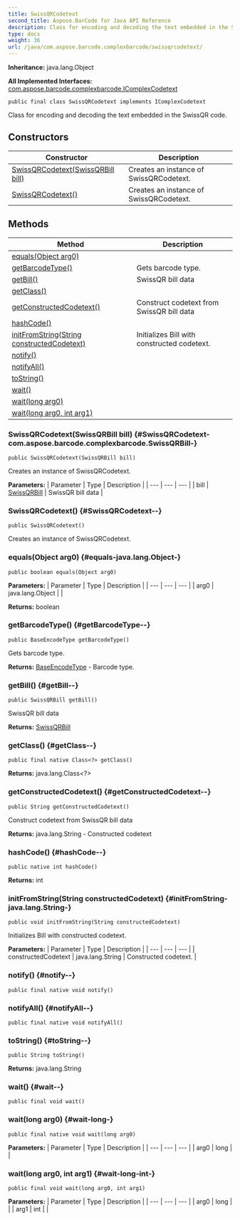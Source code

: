```yaml
---
title: SwissQRCodetext
second_title: Aspose.BarCode for Java API Reference
description: Class for encoding and decoding the text embedded in the SwissQR code.
type: docs
weight: 36
url: /java/com.aspose.barcode.complexbarcode/swissqrcodetext/
---
```

**Inheritance:**
java.lang.Object

**All Implemented Interfaces:**
[com.aspose.barcode.complexbarcode.IComplexCodetext](../../com.aspose.barcode.complexbarcode/icomplexcodetext)
```
public final class SwissQRCodetext implements IComplexCodetext
```

Class for encoding and decoding the text embedded in the SwissQR code.
## Constructors

| Constructor | Description |
| --- | --- |
| [SwissQRCodetext(SwissQRBill bill)](#SwissQRCodetext-com.aspose.barcode.complexbarcode.SwissQRBill-) | Creates an instance of SwissQRCodetext. |
| [SwissQRCodetext()](#SwissQRCodetext--) | Creates an instance of SwissQRCodetext. |
## Methods

| Method | Description |
| --- | --- |
| [equals(Object arg0)](#equals-java.lang.Object-) |  |
| [getBarcodeType()](#getBarcodeType--) | Gets barcode type. |
| [getBill()](#getBill--) | SwissQR bill data |
| [getClass()](#getClass--) |  |
| [getConstructedCodetext()](#getConstructedCodetext--) | Construct codetext from SwissQR bill data |
| [hashCode()](#hashCode--) |  |
| [initFromString(String constructedCodetext)](#initFromString-java.lang.String-) | Initializes Bill with constructed codetext. |
| [notify()](#notify--) |  |
| [notifyAll()](#notifyAll--) |  |
| [toString()](#toString--) |  |
| [wait()](#wait--) |  |
| [wait(long arg0)](#wait-long-) |  |
| [wait(long arg0, int arg1)](#wait-long-int-) |  |
### SwissQRCodetext(SwissQRBill bill) {#SwissQRCodetext-com.aspose.barcode.complexbarcode.SwissQRBill-}
```
public SwissQRCodetext(SwissQRBill bill)
```


Creates an instance of SwissQRCodetext.

**Parameters:**
| Parameter | Type | Description |
| --- | --- | --- |
| bill | [SwissQRBill](../../com.aspose.barcode.complexbarcode/swissqrbill) | SwissQR bill data |

### SwissQRCodetext() {#SwissQRCodetext--}
```
public SwissQRCodetext()
```


Creates an instance of SwissQRCodetext.

### equals(Object arg0) {#equals-java.lang.Object-}
```
public boolean equals(Object arg0)
```




**Parameters:**
| Parameter | Type | Description |
| --- | --- | --- |
| arg0 | java.lang.Object |  |

**Returns:**
boolean
### getBarcodeType() {#getBarcodeType--}
```
public BaseEncodeType getBarcodeType()
```


Gets barcode type.

**Returns:**
[BaseEncodeType](../../com.aspose.barcode.generation/baseencodetype) - Barcode type.
### getBill() {#getBill--}
```
public SwissQRBill getBill()
```


SwissQR bill data

**Returns:**
[SwissQRBill](../../com.aspose.barcode.complexbarcode/swissqrbill)
### getClass() {#getClass--}
```
public final native Class<?> getClass()
```




**Returns:**
java.lang.Class<?>
### getConstructedCodetext() {#getConstructedCodetext--}
```
public String getConstructedCodetext()
```


Construct codetext from SwissQR bill data

**Returns:**
java.lang.String - Constructed codetext
### hashCode() {#hashCode--}
```
public native int hashCode()
```




**Returns:**
int
### initFromString(String constructedCodetext) {#initFromString-java.lang.String-}
```
public void initFromString(String constructedCodetext)
```


Initializes Bill with constructed codetext.

**Parameters:**
| Parameter | Type | Description |
| --- | --- | --- |
| constructedCodetext | java.lang.String | Constructed codetext. |

### notify() {#notify--}
```
public final native void notify()
```




### notifyAll() {#notifyAll--}
```
public final native void notifyAll()
```




### toString() {#toString--}
```
public String toString()
```




**Returns:**
java.lang.String
### wait() {#wait--}
```
public final void wait()
```




### wait(long arg0) {#wait-long-}
```
public final native void wait(long arg0)
```




**Parameters:**
| Parameter | Type | Description |
| --- | --- | --- |
| arg0 | long |  |

### wait(long arg0, int arg1) {#wait-long-int-}
```
public final void wait(long arg0, int arg1)
```




**Parameters:**
| Parameter | Type | Description |
| --- | --- | --- |
| arg0 | long |  |
| arg1 | int |  |

